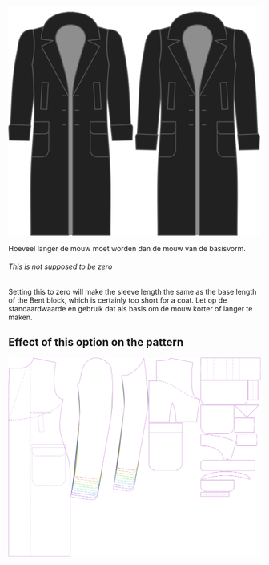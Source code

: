 ![Bonus mouwlengte](./sleevelengthbonus.svg)

Hoeveel langer de mouw moet worden dan de mouw van de basisvorm.

<Note>

###### This is not supposed to be zero

Setting this to zero will make the sleeve length the same as the base length of the Bent block,
which is certainly too short for a coat.
Let op de standaardwaarde en gebruik dat als basis om de mouw korter of langer te maken.

</Note>

## Effect of this option on the pattern
![This image shows the effect of this option by superimposing several variants that have a different value for this option](carlton_sleevelengthbonus_sample.svg "Effect of this option on the pattern")